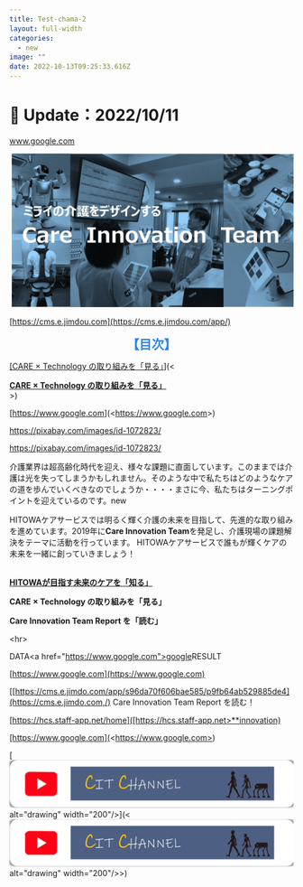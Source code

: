 ```yaml
---
title: Test-chama-2
layout: full-width
categories:
  - new
image: ""
date: 2022-10-13T09:25:33.616Z
---
```

<h1 class="black-600 text-right text-xs"> 🔄 Update：2022/10/11</h1>

www.google.com

[![](/images/hi1.png)](![](/images/hi1.png))





[https://cms.e.jimdou.com](https://cms.e.jimdou.com/app/)

<div id="目次" style="text-align: center; font-size: 22px;">
<span style="font-size: 20px;"><b style="font-size: 22px;"><span class="sp" style="color: #2886eb;">【目次</span></b><b style="font-size: 22px;"><span class="sp" style="color: #2886eb;">】</span></b></span>
</div>

[<span class="text-xl text-red-500 font-bold">\[CARE × Technology の取り組みを「見る」](https://cms.e.jimdo.com/app/s96da70f606bae585/p3bfb13d1c0fdcd5a/ "HITOWAの Care Innovation の取り組みを見る！")</span>](<<div><span class="text-xl text-red-500 font-bold">**[CARE × Technology の取り組みを「見る」](https://cms.e.jimdo.com/app/s96da70f606bae585/p3bfb13d1c0fdcd5a/ "HITOWAの Care Innovation の取り組みを見る！")**</span></div>>)

[<span class="text-xl text-red-500 font-bold">https://www.google.com</span>](<<span class="text-xl text-red-500 font-bold">https://www.google.com</span>>)



<https://pixabay.com/images/id-1072823/>

https://pixabay.com/images/id-1072823/

介護業界は超高齢化時代を迎え、様々な課題に直面しています。このままでは介護は光を失ってしまうかもしれません。そのような中で私たちはどのようなケアの道を歩んでいくべきなのでしょうか・・・・まさに今、私たちはターニングポイントを迎えているのです。new

HITOWAケアサービスでは明るく輝く介護の未来を目指して、先進的な取り組みを進めています。2019年に**Care Innovation Team**を発足し、介護現場の課題解決をテーマに活動を行っています。 HITOWAケアサービスで誰もが輝くケアの未来を一緒に創っていきましょう！<br><br>

<span class="text-xl text-green-500 font-bold">**[HITOWAが目指す未来のケアを「知る」](https://cms.e.jimdo.com/app/s96da70f606bae585/p4cf07ce27fc3befe/ "HITOWAが目指す未来のケアを知る！")**</span>

<!--EndFragment-->

<span class="text-xl text-red-500 font-bold">**CARE × Technology の取り組みを「見る」**</span>

<!--EndFragment-->

<!--StartFragment-->

<span class="text-xl text-yellow-500 font-bold">**Care Innovation Team Report を「読む」**</span>

<!--EndFragment-->

<﻿hr>

<!--StartFragment-->

DATA<﻿a href="https://www.google.com">google</a>RESULT

<!--EndFragment-->

[﻿https://www.google.com](https://www.google.com)

[﻿[https://cms.e.jimdo.com/app/s96da70f606bae585/p9fb64ab529885de4](https://cms.e.jimdo.com,/) Care Innovation Team Report を読む！

[https://hcs.staff-app.net/home]([https://hcs.staff-app.net>**innovation)

[﻿https://www.google.com](<﻿https://www.google.com>)

[![](/images/1589353709.png) alt="drawing" width="200"/>](<![](/images/1589353709.png) alt="drawing" width="200"/>>)